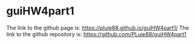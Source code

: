 # guiHW4part1
The link to the github page is: https://pluie88.github.io/guiHW4part1/
The link to the github repository is: https://github.com/PLuie88/guiHW4part1
